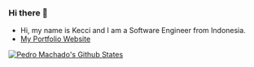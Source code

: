 ### Hi there 👋

- Hi, my name is Kecci and I am a Software Engineer from Indonesia.
- [My Portfolio Website](https://kecci.github.io)

[![Pedro Machado's Github States](https://github-readme-stats.vercel.app/api?username=kecci&show_icons=true&theme=dracula)](https://github.com/kecci/kecci)
